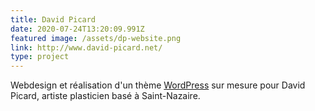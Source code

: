 ```yaml
---
title: David Picard
date: 2020-07-24T13:20:09.991Z
featured image: /assets/dp-website.png
link: http://www.david-picard.net/
type: project
---
```

Webdesign et réalisation d'un thème [WordPress](https://wordpress.org/) sur mesure pour David Picard, artiste plasticien basé à Saint-Nazaire. 